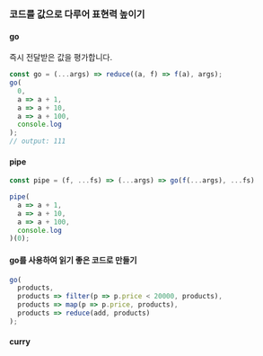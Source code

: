 ### 코드를 값으로 다루어 표현력 높이기
#### go
즉시 전달받은 값을 평가합니다.
```js
const go = (...args) => reduce((a, f) => f(a), args);
go(
  0,
  a => a + 1,
  a => a + 10,
  a => a + 100,
  console.log
);
// output: 111
```
#### pipe
```js
const pipe = (f, ...fs) => (...args) => go(f(...args), ...fs)

pipe(
  a => a + 1,
  a => a + 10,
  a => a + 100,
  console.log
)(0);
```

#### go를 사용하여 읽기 좋은 코드로 만들기
```js
go(
  products,
  products => filter(p => p.price < 20000, products),
  products => map(p => p.price, products),
  products => reduce(add, products)
);
```

#### curry
